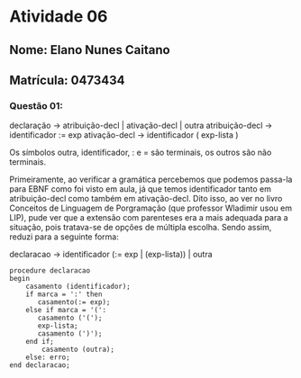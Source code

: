 # Atividade 06
## Nome: Elano Nunes Caitano
## Matrícula: 0473434

### Questão 01:

declaração -> atribuição-decl | ativação-decl | outra
atribuição-decl -> identificador := exp
ativação-decl -> identificador ( exp-lista )

Os símbolos outra, identificador, : e = são terminais, os outros são não terminais.


Primeiramente, ao verificar a gramática percebemos que podemos passa-la para EBNF como foi visto em aula, já que temos identificador tanto em atribuição-decl como também em ativação-decl. Dito isso, ao ver no livro Conceitos de Linguagem de Porgramação (que professor Wladimir usou em LIP), pude ver que a extensão com parenteses era a mais adequada para a situação, pois tratava-se de opções de múltipla escolha. Sendo assim, reduzi para a seguinte forma:

declaracao -> identificador (:= exp | (exp-lista)) | outra

```
procedure declaracao 
begin 
	casamento (identificador);
	if marca = ':' then
	   casamento(:= exp);
	else if marca = '(':
	   casamento ('(');
	   exp-lista;
	   casamento (')');
	end if;
        casamento (outra);
	else: erro;
end declaracao;
 ```
